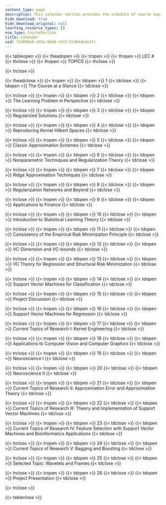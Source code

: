 ```yaml
---
content_type: page
description: This calendar section provides the schedule of course topics.
hide_download: true
hide_download_original: null
learning_resource_types: []
ocw_type: CourseSection
title: Calendar
uid: f2d089e6-d33a-0b98-cb71-5c564de2e1fc
---
```


{{< tableopen >}}
{{< theadopen >}}
{{< tropen >}}
{{< thopen >}}
LEC #
{{< thclose >}}
{{< thopen >}}
TOPICS
{{< thclose >}}

{{< trclose >}}

{{< theadclose >}}
{{< tropen >}}
{{< tdopen >}}
1
{{< tdclose >}}
{{< tdopen >}}
The Course at a Glance
{{< tdclose >}}

{{< trclose >}}
{{< tropen >}}
{{< tdopen >}}
2
{{< tdclose >}}
{{< tdopen >}}
The Learning Problem in Perspective
{{< tdclose >}}

{{< trclose >}}
{{< tropen >}}
{{< tdopen >}}
3
{{< tdclose >}}
{{< tdopen >}}
Regularized Solutions
{{< tdclose >}}

{{< trclose >}}
{{< tropen >}}
{{< tdopen >}}
4
{{< tdclose >}}
{{< tdopen >}}
Reproducing Kernel Hilbert Spaces
{{< tdclose >}}

{{< trclose >}}
{{< tropen >}}
{{< tdopen >}}
5
{{< tdclose >}}
{{< tdopen >}}
Classic Approximation Schemes
{{< tdclose >}}

{{< trclose >}}
{{< tropen >}}
{{< tdopen >}}
6
{{< tdclose >}}
{{< tdopen >}}
Nonparametric Techniques and Regularization Theory
{{< tdclose >}}

{{< trclose >}}
{{< tropen >}}
{{< tdopen >}}
7
{{< tdclose >}}
{{< tdopen >}}
Ridge Approximation Techniques
{{< tdclose >}}

{{< trclose >}}
{{< tropen >}}
{{< tdopen >}}
8
{{< tdclose >}}
{{< tdopen >}}
Regularization Networks and Beyond
{{< tdclose >}}

{{< trclose >}}
{{< tropen >}}
{{< tdopen >}}
9
{{< tdclose >}}
{{< tdopen >}}
Applications to Finance
{{< tdclose >}}

{{< trclose >}}
{{< tropen >}}
{{< tdopen >}}
10
{{< tdclose >}}
{{< tdopen >}}
Introduction to Statistical Learning Theory
{{< tdclose >}}

{{< trclose >}}
{{< tropen >}}
{{< tdopen >}}
11
{{< tdclose >}}
{{< tdopen >}}
Consistency of the Empirical Risk Minimization Principle
{{< tdclose >}}

{{< trclose >}}
{{< tropen >}}
{{< tdopen >}}
12
{{< tdclose >}}
{{< tdopen >}}
VC-Dimension and VC-bounds
{{< tdclose >}}

{{< trclose >}}
{{< tropen >}}
{{< tdopen >}}
13
{{< tdclose >}}
{{< tdopen >}}
VC Theory for Regression and Structural Risk Minimization
{{< tdclose >}}

{{< trclose >}}
{{< tropen >}}
{{< tdopen >}}
14
{{< tdclose >}}
{{< tdopen >}}
Support Vector Machines for Classification
{{< tdclose >}}

{{< trclose >}}
{{< tropen >}}
{{< tdopen >}}
15
{{< tdclose >}}
{{< tdopen >}}
Project Discussion
{{< tdclose >}}

{{< trclose >}}
{{< tropen >}}
{{< tdopen >}}
16
{{< tdclose >}}
{{< tdopen >}}
Support Vector Machines for Regression
{{< tdclose >}}

{{< trclose >}}
{{< tropen >}}
{{< tdopen >}}
17
{{< tdclose >}}
{{< tdopen >}}
Current Topics of Research I: Kernel Engineering
{{< tdclose >}}

{{< trclose >}}
{{< tropen >}}
{{< tdopen >}}
18
{{< tdclose >}}
{{< tdopen >}}
Applications to Computer Vision and Computer Graphics
{{< tdclose >}}

{{< trclose >}}
{{< tropen >}}
{{< tdopen >}}
19
{{< tdclose >}}
{{< tdopen >}}
Neuroscience I
{{< tdclose >}}

{{< trclose >}}
{{< tropen >}}
{{< tdopen >}}
20
{{< tdclose >}}
{{< tdopen >}}
Neuroscience II
{{< tdclose >}}

{{< trclose >}}
{{< tropen >}}
{{< tdopen >}}
21
{{< tdclose >}}
{{< tdopen >}}
Current Topics of Research II: Approximation Error and Approximation Theory
{{< tdclose >}}

{{< trclose >}}
{{< tropen >}}
{{< tdopen >}}
22
{{< tdclose >}}
{{< tdopen >}}
Current Topics of Research III: Theory and Implementation of Support Vector Machines
{{< tdclose >}}

{{< trclose >}}
{{< tropen >}}
{{< tdopen >}}
23
{{< tdclose >}}
{{< tdopen >}}
Current Topics of Research IV: Feature Selection with Support Vector Machines and Bioinformatics Applications
{{< tdclose >}}

{{< trclose >}}
{{< tropen >}}
{{< tdopen >}}
24
{{< tdclose >}}
{{< tdopen >}}
Current Topics of Research V: Bagging and Boosting
{{< tdclose >}}

{{< trclose >}}
{{< tropen >}}
{{< tdopen >}}
25
{{< tdclose >}}
{{< tdopen >}}
Selected Topic: Wavelets and Frames
{{< tdclose >}}

{{< trclose >}}
{{< tropen >}}
{{< tdopen >}}
26
{{< tdclose >}}
{{< tdopen >}}
Project Presentation
{{< tdclose >}}

{{< trclose >}}

{{< tableclose >}}
